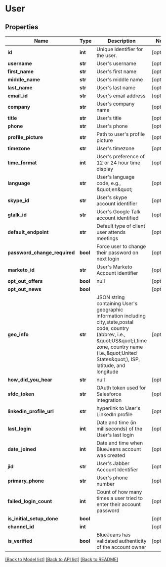 # User

## Properties
Name | Type | Description | Notes
------------ | ------------- | ------------- | -------------
**id** | **int** | Unique identifier for the user. | [optional] 
**username** | **str** | User&#39;s username | [optional] 
**first_name** | **str** | User&#39;s first name | [optional] 
**middle_name** | **str** | User&#39;s middle name | [optional] 
**last_name** | **str** | User&#39;s last name | [optional] 
**email_id** | **str** | User&#39;s email address | [optional] 
**company** | **str** | User&#39;s company name | [optional] 
**title** | **str** | User&#39;s title | [optional] 
**phone** | **str** | User&#39;s phone | [optional] 
**profile_picture** | **str** | Path to user&#39;s profile picture | [optional] 
**timezone** | **str** | User&#39;s timezone | [optional] 
**time_format** | **int** | User&#39;s preference of 12 or 24 hour time display | [optional] 
**language** | **str** | User&#39;s language code, e.g., \&quot;en\&quot; | [optional] 
**skype_id** | **str** | User&#39;s skype account identifier | [optional] 
**gtalk_id** | **str** | User&#39;s Google Talk account identified | [optional] 
**default_endpoint** | **str** | Default type of client user attends meetings | [optional] 
**password_change_required** | **bool** | Force user to change their password on next login | [optional] 
**marketo_id** | **str** | User&#39;s Marketo Account identifier | [optional] 
**opt_out_offers** | **bool** | null | [optional] 
**opt_out_news** | **bool** |  | [optional] 
**geo_info** | **str** | JSON string containing User&#39;s geographic information including city,state,postal code, country (abbrev, i.e., \&quot;US\&quot;),time zone, country name (i.e.,\&quot;United States\&quot;), ISP, latitude, and longitude | [optional] 
**how_did_you_hear** | **str** | null | [optional] 
**sfdc_token** | **str** | OAuth token used for Salesforce integration | [optional] 
**linkedin_profile_url** | **str** | hyperlink to User&#39;s LinkedIn profile | [optional] 
**last_login** | **int** | Date and time (in milliseconds) of the User&#39;s last login | [optional] 
**date_joined** | **int** | Date and time when BlueJeans account was created | [optional] 
**jid** | **str** | User&#39;s Jabber Account Identifier | [optional] 
**primary_phone** | **str** | User&#39;s phone number | [optional] 
**failed_login_count** | **int** | Count of how many times a user tried to enter their account password | [optional] 
**is_initial_setup_done** | **bool** |  | [optional] 
**channel_id** | **int** |  | [optional] 
**is_verified** | **bool** | BlueJeans has validated authenticity of the account owner | [optional] 

[[Back to Model list]](../README.md#documentation-for-models) [[Back to API list]](../README.md#documentation-for-api-endpoints) [[Back to README]](../README.md)


